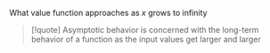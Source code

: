 What value function approaches as $x$ grows to infinity
> [!quote]
> Asymptotic behavior is concerned with the long-term behavior of a function as the input values get larger and larger
